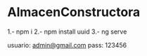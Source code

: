 # AlmacenConstructora

1.- npm i 
2.- npm install uuid
3.- ng serve

usuario: admin@gmail.com
pass: 123456
